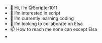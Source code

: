 - 👋 Hi, I’m @Scripter1011
- 👀 I’m interested in script
- 🌱 I’m currently learning coding
- 💞️ I’m looking to collaborate on Elsa
- 📫 How to reach me none can except Elsa
-

<!---
Scripter1011/Scripter1011 is a ✨ special ✨ repository because its `README.md` (this file) appears on your GitHub profile.
You can click the Preview link to take a look at your changes.
--->
